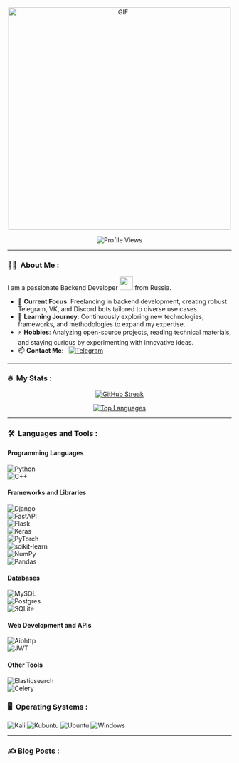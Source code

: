 <div align="center">
  <img src="https://media1.tenor.com/m/XQiSjsnR2g8AAAAd/rem-re-zero.gif" alt="GIF" width="500">
</div>

<p align="center">
  <img src="https://komarev.com/ghpvc/?username=An0nX&style=flat-square&color=blue" alt="Profile Views">
</p>

---

### 👩‍💻 &nbsp;About Me :

I am a passionate Backend Developer <img src="https://media.giphy.com/media/WUlplcMpOCEmTGBtBW/giphy.gif" width="30"> from Russia.

- 🔭 **Current Focus**: Freelancing in backend development, creating robust Telegram, VK, and Discord bots tailored to diverse use cases.
- 🌱 **Learning Journey**: Continuously exploring new technologies, frameworks, and methodologies to expand my expertise.
- ⚡ **Hobbies**: Analyzing open-source projects, reading technical materials, and staying curious by experimenting with innovative ideas.
- 📫 **Contact Me**: &nbsp; [![Telegram](https://img.shields.io/badge/Telegram-0088cc?style=flat&logo=telegram&logoColor=white)](https://t.me/whynothacked)

---

### 🔥 &nbsp;My Stats :

<p align="center">
  <a href="https://git.io/streak-stats">
    <img src="http://github-readme-streak-stats.herokuapp.com?user=An0nX&theme=dark&mode=weekly" alt="GitHub Streak">
  </a>
</p>

<p align="center">
  <a href="https://github.com/anuraghazra/github-readme-stats">
    <img src="https://github-readme-stats.vercel.app/api/top-langs/?username=An0nX&layout=compact&theme=vision-friendly-dark" alt="Top Languages">
  </a>
</p>

---

### 🛠 &nbsp;Languages and Tools :

#### **Programming Languages**  
![Python](https://img.shields.io/badge/python-3670A0?style=for-the-badge&logo=python&logoColor=ffdd54)  
![C++](https://img.shields.io/badge/c++-%2300599C.svg?style=for-the-badge&logo=c%2B%2B&logoColor=white)

#### **Frameworks and Libraries**  
![Django](https://img.shields.io/badge/django-%23092E20.svg?style=for-the-badge&logo=django&logoColor=white)  
![FastAPI](https://img.shields.io/badge/FastAPI-005571?style=for-the-badge&logo=fastapi)  
![Flask](https://img.shields.io/badge/flask-%23000.svg?style=for-the-badge&logo=flask&logoColor=white)  
![Keras](https://img.shields.io/badge/Keras-%23D00000.svg?style=for-the-badge&logo=Keras&logoColor=white)  
![PyTorch](https://img.shields.io/badge/PyTorch-%23EE4C2C.svg?style=for-the-badge&logo=PyTorch&logoColor=white)  
![scikit-learn](https://img.shields.io/badge/scikit--learn-%23F7931E.svg?style=for-the-badge&logo=scikit-learn&logoColor=white)  
![NumPy](https://img.shields.io/badge/numpy-%23013243.svg?style=for-the-badge&logo=numpy&logoColor=white)  
![Pandas](https://img.shields.io/badge/pandas-%23150458.svg?style=for-the-badge&logo=pandas&logoColor=white)

#### **Databases**  
![MySQL](https://img.shields.io/badge/mysql-4479A1.svg?style=for-the-badge&logo=mysql&logoColor=white)  
![Postgres](https://img.shields.io/badge/postgres-%23316192.svg?style=for-the-badge&logo=postgresql&logoColor=white)  
![SQLite](https://img.shields.io/badge/sqlite-%2307405e.svg?style=for-the-badge&logo=sqlite&logoColor=white)  

#### **Web Development and APIs**  
![Aiohttp](https://img.shields.io/badge/aiohttp-%232C5bb4.svg?style=for-the-badge&logo=aiohttp&logoColor=white)  
![JWT](https://img.shields.io/badge/JWT-black?style=for-the-badge&logo=JSON%20web%20tokens)  

#### **Other Tools**  
![Elasticsearch](https://img.shields.io/badge/elasticsearch-%230377CC.svg?style=for-the-badge&logo=elasticsearch&logoColor=white)  
![Celery](https://img.shields.io/badge/celery-%23a9cc54.svg?style=for-the-badge&logo=celery&logoColor=ddf4a4)

### 🖥️ &nbsp;Operating Systems :

![Kali](https://img.shields.io/badge/Kali-268BEE?style=for-the-badge&logo=kalilinux&logoColor=white)
![Kubuntu](https://img.shields.io/badge/-KUbuntu-%230079C1?style=for-the-badge&logo=kubuntu&logoColor=white)
![Ubuntu](https://img.shields.io/badge/Ubuntu-E95420?style=for-the-badge&logo=ubuntu&logoColor=white)
![Windows](https://img.shields.io/badge/Windows-0078D6?style=for-the-badge&logo=windows&logoColor=white)

---

### ✍️ Blog Posts : 
<!-- BLOG-POST-LIST:START -->
<!-- BLOG-POST-LIST:END -->
